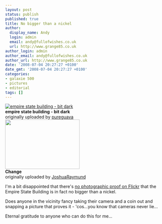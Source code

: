 ```yaml
---
layout: post
status: publish
published: true
title: No bigger than a nickel
author:
  display_name: Andy
  login: admin
  email: andy@fullofwishes.co.uk
  url: http://www.grange85.co.uk
author_login: admin
author_email: andy@fullofwishes.co.uk
author_url: http://www.grange85.co.uk
date: '2008-07-04 20:27:27 +0100'
date_gmt: '2008-07-04 20:27:27 +0100'
categories:
- galaxie 500
- pictures
- editorial
tags: []
---
```

<div class="imagebox-a"><a href="http://www.flickr.com/photos/dweller/2092296688/" title="Photo Sharing"><img src="https://farm3.static.flickr.com/2287/2092296688_2bc279d89b_m.jpg" alt="empire state building - bit dark" /></a><br/><strong>empire state building - bit dark</strong><br/>originally uploaded by <a href="http://www.flickr.com/people/dweller/">pureguava</a><br />
<a title="Change" href="http://flickr.com/photos/73758787@N00/533508135/"><img src="https://farm2.static.flickr.com/1068/533508135_6d035b1744_m.jpg" width="240" height="160"></a><br/><strong>Change</strong><br/>originally uploaded by <a href="http://flickr.com/people/73758787@N00/">JoshuaRaymund</a></div>
<div>
<p>I'm a bit disappointed that there's <a href="http://flickr.com/search/?q=%22empire%20state%20building%22%20nickel&w=all&s=int">no photographic proof on Flickr</a> that the Empire State Building is in fact no bigger than a nickel.</p>
<p>Does  anyone in the vicinity fancy taking their camera and a coin out and snapping a picture that proves it - 'cos...you know that cameras never lie...</p>
<p>Eternal gratitude to anyone who can do this for me...</p>
<p><br clear="right"/>
</div>

